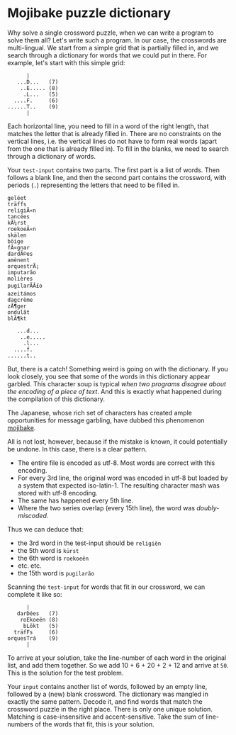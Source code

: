# Mojibake puzzle dictionary

Why solve a single crossword puzzle, when we can write a program to solve them all? Let's write such a program. In our case, the crosswords are multi-lingual. We start from a simple grid that is partially filled in, and we search through a dictionary for words that we could put in there. For example, let's start with this simple grid:

```
      |
   ...D...   (7)
    ..E..... (8)
     .L...   (5)
  ....F.     (6)
......T..    (9)
      |
```

Each horizontal line, you need to fill in a word of the right length, that matches the letter that is already filled in. There are no constraints on the vertical lines, i.e. the vertical lines do not have to form real words (apart from the one that is already filled in). To fill in the blanks, we need to search through a dictionary of words. 

Your `test-input` contains two parts. The first part is a list of words. Then follows a blank line, and then the second part contains the  crossword, with periods (`.`) representing the letters that need to be filled in.

```
geléet
träffs
religiÃ«n
tancées
kÃ¼rst
roekoeÃ«n
skälen
böige
fÃ¤gnar
dardÃ©es
amènent
orquestrÃ¡
imputarão
molières
pugilarÃÂ£o
azeitámos
dagcrème
zÃ¶ger
ondulât
blÃ¶kt

   ...d...
    ..e.....
     .l...
  ....f.
......t..
```

But, there is a catch! Something weird is going on with the dictionary. If you look closely, you see that some of the words in this dictionary appear garbled. This character soup is typical *when two programs disagree about the encoding of a piece of text*. And this is exactly what happened during the compilation of this dictionary. 

The Japanese, whose rich set of characters has created ample opportunities for message garbling, have dubbed this phenomenon [mojibake](https://en.wikipedia.org/wiki/Mojibake). 

All is not lost, however, because if the mistake is known, it could potentially be undone. In this case, there is a clear pattern.

* The entire file is encoded as utf-8. Most words are correct with this encoding.
* For every 3rd line, the original word was encoded in utf-8 but loaded by a system that expected iso-latin-1. The resulting character mash was stored with utf-8 encoding. 
* The same has happened every 5th line.
* Where the two series overlap (every 15th line), the word was *doubly-miscoded*.

Thus we can deduce that:

* the 3rd word in the test-input should be `religiën`
* the 5th word is `kürst`
* the 6th word is `roekoeën`
* etc. etc.
* the 15th word is `pugilarão`

Scanning the `test-input` for words that fit in our crossword, we can complete it like so: 

```
      |     
   darDées   (7)
    roEkoeën (8)
     bLökt   (5)
  träfFs     (6)
orquesTrá    (9)
      |    
```

To arrive at your solution, take the line-number of each word in the original list, and add them together. 
So we add 10 + 6 + 20 + 2 + 12 and arrive at `50`. This is the solution for the test problem.

Your `input` contains another list of words, followed by an empty line, followed by a (new) blank crossword. The dictionary was mangled in exactly the same pattern. Decode it, and find words that match the crossword puzzle in the right place. There is only one unique solution. Matching is case-insensitive and accent-sensitive. Take the sum of line-numbers of the words that fit, this is your solution.
